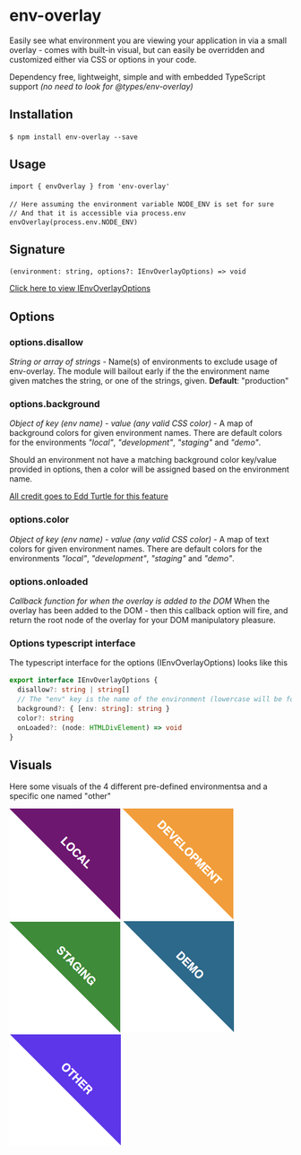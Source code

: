 # env-overlay

Easily see what environment you are viewing your application in via a small overlay - comes with built-in visual, but can easily be overridden and customized either via CSS or options in your code.

Dependency free, lightweight, simple and with embedded TypeScript support _(no need to look for @types/env-overlay)_

## Installation

`$ npm install env-overlay --save`

## Usage

    import { envOverlay } from 'env-overlay'

    // Here assuming the environment variable NODE_ENV is set for sure
    // And that it is accessible via process.env
    envOverlay(process.env.NODE_ENV)

## Signature

`(environment: string, options?: IEnvOverlayOptions) => void`

[Click here to view IEnvOverlayOptions](#IEnvOverlayOptions)

## Options

### options.disallow

_String or array of strings_ - Name(s) of environments to exclude usage of env-overlay.
The module will bailout early if the the environment name given matches the string, or one of the strings, given.
**Default**: "production"

### options.background

_Object of key (env name) - value (any valid CSS color)_ - A map of background colors for given environment names.
There are default colors for the environments _"local"_, _"development"_, _"staging"_ and _"demo"_.

Should an environment not have a matching background color key/value provided in options, then a color will be assigned based on the environment name.

[All credit goes to Edd Turtle for this feature](https://www.designedbyaturtle.co.uk/2014/convert-string-to-hexidecimal-colour-with-javascript-vanilla/)

### options.color

_Object of key (env name) - value (any valid CSS color)_ - A map of text colors for given environment names.
There are default colors for the environments _"local"_, _"development"_, _"staging"_ and _"demo"_.

### options.onloaded

_Callback function for when the overlay is added to the DOM_
When the overlay has been added to the DOM - then this callback option will fire, and return the root node of the overlay for your DOM manipulatory pleasure.

### <a name="IEnvOverlayOptions"></a>Options typescript interface

The typescript interface for the options (IEnvOverlayOptions) looks like this

```typescript
export interface IEnvOverlayOptions {
  disallow?: string | string[]
  // The "env" key is the name of the environment (lowercase will be forced)
  background?: { [env: string]: string }
  color?: string
  onLoaded?: (node: HTMLDivElement) => void
}
```

## Visuals

Here some visuals of the 4 different pre-defined environmentsa and a specific one named "other"

![Local Environment](/images/local.png)
![Development Environment](/images/development.png)
![Staging Environment](/images/staging.png)
![Demo Environment](/images/demo.png)
![Other Environment](/images/other.png)
